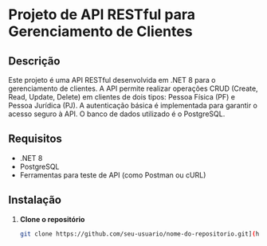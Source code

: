 # Projeto de API RESTful para Gerenciamento de Clientes

## Descrição

Este projeto é uma API RESTful desenvolvida em .NET 8 para o gerenciamento de clientes. A API permite realizar operações CRUD (Create, Read, Update, Delete) em clientes de dois tipos: Pessoa Física (PF) e Pessoa Jurídica (PJ). A autenticação básica é implementada para garantir o acesso seguro à API. O banco de dados utilizado é o PostgreSQL.

## Requisitos

- .NET 8
- PostgreSQL
- Ferramentas para teste de API (como Postman ou cURL)

## Instalação

1. **Clone o repositório**
   ```bash
   git clone https://github.com/seu-usuario/nome-do-repositorio.git](https://github.com/StrJosedavi/ManagementClient.git
